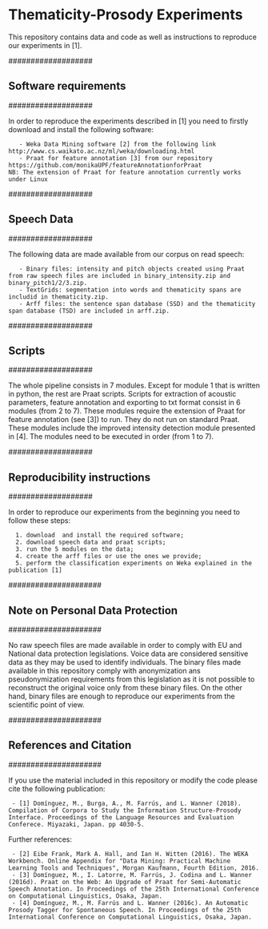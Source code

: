 # Thematicity-Prosody Experiments
This repository contains data and code as well as instructions to reproduce our experiments in [1].

###################
## Software requirements
###################

In order to reproduce the experiments described in [1] you need to firstly download and install the following software:

       - Weka Data Mining software [2] from the following link http://www.cs.waikato.ac.nz/ml/weka/downloading.html
       - Praat for feature annotation [3] from our repository https://github.com/monikaUPF/featureAnnotationforPraat
    NB: The extension of Praat for feature annotation currently works under Linux

###################
## Speech Data
###################

The following data are made available from our corpus on read speech:

       - Binary files: intensity and pitch objects created using Praat from raw speech files are included in binary_intensity.zip and binary_pitch1/2/3.zip.
       - TextGrids: segmentation into words and thematicity spans are includid in thematicity.zip.
       - Arff files: the sentence span database (SSD) and the thematicity span database (TSD) are included in arff.zip.
	
###################
## Scripts
###################

The whole pipeline consists in 7 modules. Except for module 1 that is written in python, the rest are Praat scripts. Scripts for extraction of acoustic parameters, feature annotation and exporting to txt format consist in 6 modules (from 2 to 7).
These modules require the extension of Praat for feature annotation (see [3]) to run. They do not run on standard Praat. These modules include the improved intensity detection module presented in [4]. The modules need to be executed in order (from 1 to 7).

###################
## Reproducibility instructions
###################

In order to reproduce our experiments from the beginning you need to follow these steps:

      1. download  and install the required software;
      2. download speech data and praat scripts;
      3. run the 5 modules on the data;
      4. create the arff files or use the ones we provide;
      5. perform the classification experiments on Weka explained in the publication [1]

#####################
## Note on Personal Data Protection
#####################

No raw speech files are made available in order to comply with EU and National data protection legislations. Voice data are considered sensitive data as they may be used to identify individuals. The binary files made available in this repository comply with anonymization ans pseudonymization requirements from this legislation as it is not possible to reconstruct the original voice only from these binary files. On the other hand, binary files are enough to reproduce our experiments from the scientific point of view. 

#####################
## References and Citation
#####################

If you use the material included in this repository or modify the code please cite the following publication:

     - [1] Domínguez, M., Burga, A., M. Farrús, and L. Wanner (2018). Compilation of Corpora to Study the Information Structure-Prosody Interface. Proceedings of the Language Resources and Evaluation Conferece. Miyazaki, Japan. pp 4030-5.

Further references:

     - [2] Eibe Frank, Mark A. Hall, and Ian H. Witten (2016). The WEKA Workbench. Online Appendix for "Data Mining: Practical Machine Learning Tools and Techniques", Morgan Kaufmann, Fourth Edition, 2016.
     - [3] Domínguez, M., I. Latorre, M. Farrús, J. Codina and L. Wanner (2016d). Praat on the Web: An Upgrade of Praat for Semi-Automatic Speech Annotation. In Proceedings of the 25th International Conference on Computational Linguistics, Osaka, Japan.
     - [4] Domínguez, M., M. Farrús and L. Wanner (2016c). An Automatic Prosody Tagger for Spontaneous Speech. In Proceedings of the 25th International Conference on Computational Linguistics, Osaka, Japan.
  
